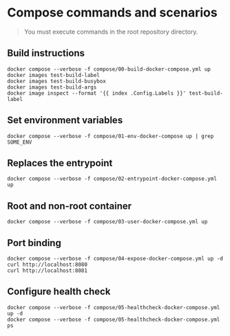 # Compose commands and scenarios

> You must execute commands in the root repository directory.

## Build instructions

```shell
docker compose --verbose -f compose/00-build-docker-compose.yml up
docker images test-build-label
docker images test-build-busybox
docker images test-build-args
docker image inspect --format '{{ index .Config.Labels }}' test-build-label
```

## Set environment variables

```shell
docker compose --verbose -f compose/01-env-docker-compose up | grep SOME_ENV
```

## Replaces the entrypoint

```shell
docker compose --verbose -f compose/02-entrypoint-docker-compose.yml up
```

## Root and non-root container

```shell
docker compose --verbose -f compose/03-user-docker-compose.yml up
```

## Port binding

```shell
docker compose --verbose -f compose/04-expose-docker-compose.yml up -d
curl http://localhost:8080
curl http://localhost:8081
```

## Configure health check

```shell
docker compose --verbose -f compose/05-healthcheck-docker-compose.yml up -d
docker compose --verbose -f compose/05-healthcheck-docker-compose.yml ps
```